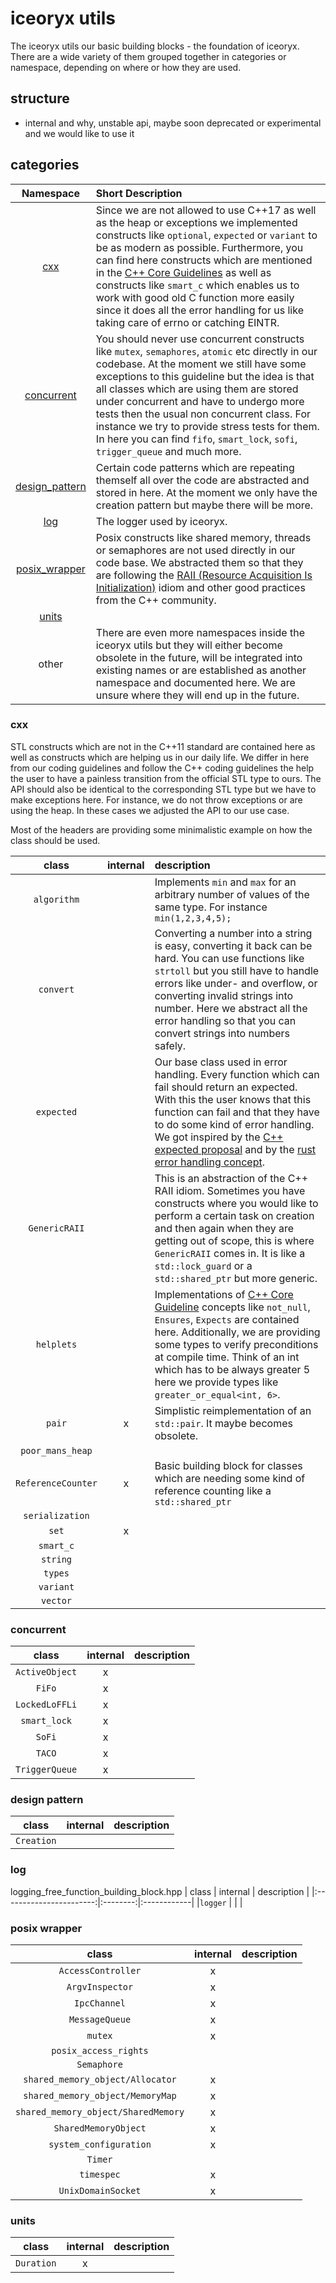 # iceoryx utils

The iceoryx utils our basic building blocks - the foundation of 
iceoryx. There are a wide variety of them grouped together in categories
or namespace, depending on where or how they are used.

## structure

 - internal and why, unstable api, maybe soon deprecated or experimental 
   and we would like to use it

## categories

| Namespace       | Short Description |
|:---------------:|:------------------|
| [cxx](..) | Since we are not allowed to use C++17 as well as the heap or exceptions we implemented constructs like ```optional```, ```expected``` or ```variant``` to be as modern as possible. Furthermore, you can find here constructs which are mentioned in the [C++ Core Guidelines](https://github.com/isocpp/CppCoreGuidelines) as well as constructs like ```smart_c``` which enables us to work with good old C function more easily since it does all the error handling for us like taking care of errno or catching EINTR. |
| [concurrent](..) | You should never use concurrent constructs like ```mutex```, ```semaphores```, ```atomic``` etc directly in our codebase. At the moment we still have some exceptions to this guideline but the idea is that all classes which are using them are stored under concurrent and have to undergo more tests then the usual non concurrent class. For instance we try to provide stress tests for them. In here you can find ```fifo```, ```smart_lock```, ```sofi```, ```trigger_queue``` and much more. |
| [design_pattern](..) | Certain code patterns which are repeating themself all over the code are abstracted and stored in here. At the moment we only have the creation pattern but maybe there will be more. |
| [log](..) | The logger used by iceoryx. |
| [posix_wrapper](..) | Posix constructs like shared memory, threads or semaphores are not used directly in our code base. We abstracted them so that they are following the [RAII (Resource Acquisition Is Initialization)](https://en.wikipedia.org/wiki/Resource_acquisition_is_initialization) idiom and other good practices from the C++ community. |
| [units](..) | |
| other | There are even more namespaces inside the iceoryx utils but they will either become obsolete in the future, will be integrated into existing names or are established as another namespace and documented here. We are unsure where they will end up in the future. |

### cxx
STL constructs which are not in the C++11 standard are contained here as
well as constructs which are helping us in our daily life. We differ in
here from our coding guidelines and follow the C++ coding guidelines 
the help the user to have a painless transition from the official STL
type to ours. The API should also be identical to the corresponding
STL type but we have to make exceptions here. For instance, we do not
throw exceptions or are using the heap. In these cases we adjusted the
API to our use case. 

Most of the headers are providing some minimalistic example on how the 
class should be used.

| class                   | internal | description |
|:-----------------------:|:--------:|:------------|
|```algorithm```          |   | Implements ```min``` and ```max``` for an arbitrary number of values of the same type. For instance ```min(1,2,3,4,5);``` |
|```convert```            |   | Converting a number into a string is easy, converting it back can be hard. You can use functions like ```strtoll``` but you still have to handle errors like under- and overflow, or converting invalid strings into number. Here we abstract all the error handling so that you can convert strings into numbers safely. |
|```expected```           |   | Our base class used in error handling. Every function which can fail should return an expected. With this the user knows that this function can fail and that they have to do some kind of error handling. We got inspired by the [C++ expected proposal]( http://www.open-std.org/jtc1/sc22/wg21/docs/papers/2018/p0323r7.html) and by the [rust error handling concept](https://doc.rust-lang.org/std/result/enum.Result.html). |
|```GenericRAII```        |   | This is an abstraction of the C++ RAII idiom. Sometimes you have constructs where you would like to perform a certain task on creation and then again when they are getting out of scope, this is where ```GenericRAII``` comes in. It is like a ```std::lock_guard``` or a ```std::shared_ptr``` but more generic. |
|```helplets```           |   | Implementations of [C++ Core Guideline](https://isocpp.github.io/CppCoreGuidelines/CppCoreGuidelines) concepts like ```not_null```, ```Ensures```, ```Expects``` are contained here. Additionally, we are providing some types to verify preconditions at compile time. Think of an int which has to be always greater 5 here we provide types like ```greater_or_equal<int, 6>```.|
|```pair```               | x | Simplistic reimplementation of an ```std::pair```. It maybe becomes obsolete. |
|```poor_mans_heap```     |   | |
|```ReferenceCounter```   | x | Basic building block for classes which are needing some kind of reference counting like a ```std::shared_ptr``` |
|```serialization```      |   | |
|```set```                | x | |
|```smart_c```            |   | |
|```string```             |   | |
|```types```              |   | |
|```variant```            |   | |
|```vector```             |   | |

### concurrent

| class                   | internal | description |
|:-----------------------:|:--------:|:------------|
|```ActiveObject```       | x | |
|```FiFo```               | x | |
|```LockedLoFFLi```       | x | |
|```smart_lock```         | x | |
|```SoFi```               | x | |
|```TACO```               | x | |
|```TriggerQueue```       | x | |

### design pattern

| class                   | internal | description |
|:-----------------------:|:--------:|:------------|
|```Creation```           |  | |

### log
logging_free_function_building_block.hpp
| class                   | internal | description |
|:-----------------------:|:--------:|:------------|
|```logger```             |   | |

### posix wrapper

| class                   | internal | description |
|:-----------------------:|:--------:|:------------|
|```AccessController```   | x | |
|```ArgvInspector```      | x | |
|```IpcChannel```         | x | |
|```MessageQueue```       | x | |
|```mutex```              | x | |
|```posix_access_rights```|   | |
|```Semaphore```          |   | |
|```shared_memory_object/Allocator``` | x | |
|```shared_memory_object/MemoryMap``` | x | |
|```shared_memory_object/SharedMemory``` | x | |
|```SharedMemoryObject``` | x | |
|```system_configuration``` | x | |
|```Timer```              |   | |
|```timespec```           | x | |
|```UnixDomainSocket```   | x | |

### units

| class                   | internal | description |
|:-----------------------:|:--------:|:------------|
|```Duration```           | x | |